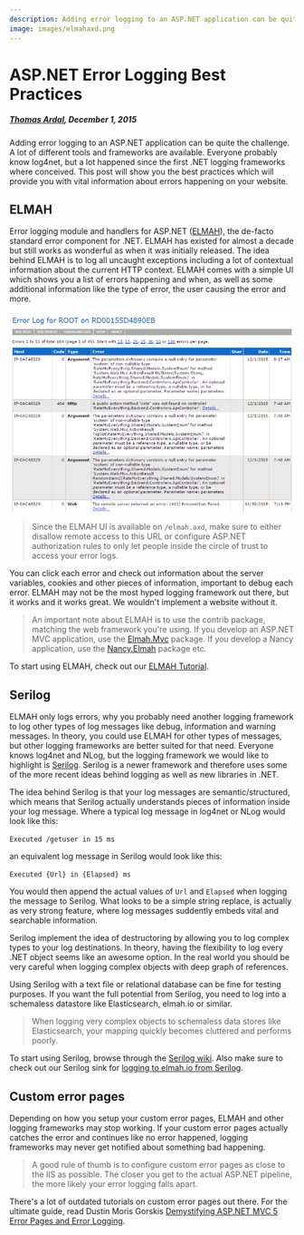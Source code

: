 ```yaml
---
description: Adding error logging to an ASP.NET application can be quite the challenge. This post will show you the best practices for adding error logging to your website.
image: images/elmahaxd.png
---
```


# ASP.NET Error Logging Best Practices

##### [Thomas Ardal](http://elmah.io/about/), December 1, 2015

Adding error logging to an ASP.NET application can be quite the challenge. A lot of different tools and frameworks are available. Everyone probably know log4net, but a lot happened since the first .NET logging frameworks where conceived. This post will show you the best practices which will provide you with vital information about errors happening on your website.

## ELMAH

Error logging module and handlers for ASP.NET ([ELMAH](https://elmah.github.io/)), the de-facto standard error component for .NET. ELMAH has existed for almost a decade but still works as wonderful as when it was initially released. The idea behind ELMAH is to log all uncaught exceptions including a lot of contextual information about the current HTTP context. ELMAH comes with a simple UI which shows you a list of errors happening and when, as well as some additional information like the type of error, the user causing the error and more.

![elmah.axd](images/elmahaxd.png)

> Since the ELMAH UI is available on `/elmah.axd`, make sure to either disallow remote access to this URL or configure ASP.NET authorization rules to only let people inside the circle of trust to access your error logs.

You can click each error and check out information about the server variables, cookies and other pieces of information, important to debug each error. ELMAH may not be the most hyped logging framework out there, but it works and it works great. We wouldn't implement a website without it.

> An important note about ELMAH is to use the contrib package, matching the web framework you're using. If you develop an ASP.NET MVC application, use the [Elmah.Mvc](https://www.nuget.org/packages/Elmah.MVC/) package. If you develop a Nancy application, use the [Nancy.Elmah](https://www.nuget.org/packages/Nancy.Elmah/) package etc.

To start using ELMAH, check out our [ELMAH Tutorial](/elmah-tutorial).

## Serilog

ELMAH only logs errors, why you probably need another logging framework to log other types of log messages like debug, information and warning messages. In theory, you could use ELMAH for other types of messages, but other logging frameworks are better suited for that need. Everyone knows log4net and NLog, but the logging framework we would like to highlight is [Serilog](http://serilog.net/). Serilog is a newer framework and therefore uses some of the more recent ideas behind logging as well as new libraries in .NET.

The idea behind Serilog is that your log messages are semantic/structured, which means that Serilog actually understands pieces of information inside your log message. Where a typical log message in log4net or NLog would look like this:

`Executed /getuser in 15 ms`

an equivalent log message in Serilog would look like this:

`Executed {Url} in {Elapsed} ms`

You would then append the actual values of `Url` and `Elapsed` when logging the message to Serilog. What looks to be a simple string replace, is actually as very strong feature, where log messages suddently embeds vital and searchable information.

Serilog implement the idea of destructoring by allowing you to log complex types to your log destinations. In theory, having the flexibility to log every .NET object seems like an awesome option. In the real world you should be very careful when logging complex objects with deep graph of references.

Using Serilog with a text file or relational database can be fine for testing purposes. If you want the full potential from Serilog, you need to log into a schemaless datastore like Elasticsearch, elmah.io or similar.

> When logging very complex objects to schemaless data stores like Elasticsearch, your mapping quickly becomes cluttered and performs poorly.

To start using Serilog, browse through the [Serilog wiki](https://github.com/serilog/serilog/wiki). Also make sure to check out our Serilog sink for [logging to elmah.io from Serilog](https://docs.elmah.io/logging-to-elmah-io-from-serilog/).

## Custom error pages

Depending on how you setup your custom error pages, ELMAH and other logging frameworks may stop working. If your custom error pages actually catches the error and continues like no error happened, logging frameworks may never get notified about something bad happening.

> A good rule of thumb is to configure custom error pages as close to the IIS as possible. The closer you get to the actual ASP.NET pipeline, the more likely your error logging falls apart.

There's a lot of outdated tutorials on custom error pages out there. For the ultimate guide, read Dustin Moris Gorskis [Demystifying ASP.NET MVC 5 Error Pages and Error Logging](http://dusted.codes/demystifying-aspnet-mvc-5-error-pages-and-error-logging).

